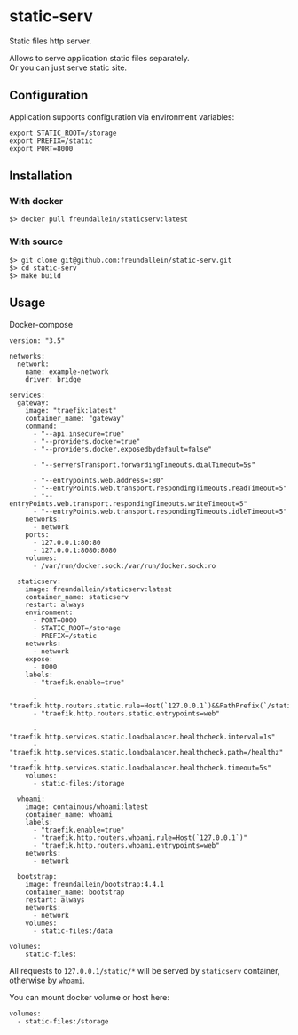 # static-serv

Static files http server.  

Allows to serve application static files separately.  
Or you can just serve static site.


## Configuration
Application supports configuration via environment variables:
```
export STATIC_ROOT=/storage
export PREFIX=/static
export PORT=8000
```
## Installation
### With docker  
```
$> docker pull freundallein/staticserv:latest
```
### With source
```
$> git clone git@github.com:freundallein/static-serv.git
$> cd static-serv
$> make build
```

## Usage
Docker-compose

```
version: "3.5"

networks:
  network:
    name: example-network
    driver: bridge

services:
  gateway:
    image: "traefik:latest"
    container_name: "gateway"
    command:
      - "--api.insecure=true"
      - "--providers.docker=true"
      - "--providers.docker.exposedbydefault=false"

      - "--serversTransport.forwardingTimeouts.dialTimeout=5s"

      - "--entrypoints.web.address=:80"
      - "--entryPoints.web.transport.respondingTimeouts.readTimeout=5"
      - "--entryPoints.web.transport.respondingTimeouts.writeTimeout=5"
      - "--entryPoints.web.transport.respondingTimeouts.idleTimeout=5"
    networks: 
      - network
    ports:
      - 127.0.0.1:80:80
      - 127.0.0.1:8080:8080
    volumes:
      - /var/run/docker.sock:/var/run/docker.sock:ro

  staticserv:
    image: freundallein/staticserv:latest
    container_name: staticserv
    restart: always
    environment: 
      - PORT=8000
      - STATIC_ROOT=/storage
      - PREFIX=/static
    networks: 
      - network
    expose: 
      - 8000
    labels:
      - "traefik.enable=true"

      - "traefik.http.routers.static.rule=Host(`127.0.0.1`)&&PathPrefix(`/static`)"
      - "traefik.http.routers.static.entrypoints=web"

      - "traefik.http.services.static.loadbalancer.healthcheck.interval=1s"
      - "traefik.http.services.static.loadbalancer.healthcheck.path=/healthz"
      - "traefik.http.services.static.loadbalancer.healthcheck.timeout=5s"
    volumes:
      - static-files:/storage

  whoami:
    image: containous/whoami:latest
    container_name: whoami
    labels:
      - "traefik.enable=true"
      - "traefik.http.routers.whoami.rule=Host(`127.0.0.1`)"
      - "traefik.http.routers.whoami.entrypoints=web"
    networks: 
      - network

  bootstrap:
    image: freundallein/bootstrap:4.4.1
    container_name: bootstrap
    restart: always
    networks: 
      - network
    volumes:
      - static-files:/data

volumes:
    static-files:

```

All requests to `127.0.0.1/static/*` will be served by `staticserv` container, otherwise by `whoami`.

You can mount docker volume or host here:
```
volumes:
  - static-files:/storage
```
